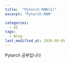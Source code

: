 ```yaml
---
title:  "Pytorch-RNN(1)"
excerpt: "Pytorch-RNN"

categories:
  - AI
tags:
  - Blog
last_modified_at: 2020-09-05
---
```


Pytorch 공부입니다
